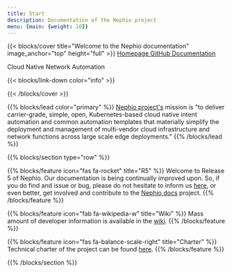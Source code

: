 ```yaml
---
title: Start
description: Documentation of the Nephio project
menu: {main: {weight: 10}}
---
```

{{< blocks/cover title="Welcome to the Nephio documentation" image_anchor="top" height="full" >}}
<a class="btn btn-lg btn-primary me-3 mb-4" href="https://nephio.org/">
  Homepage <i class="fas fa-arrow-alt-circle-right ms-2"></i>
</a>
<a class="btn btn-lg btn-secondary me-3 mb-4" href="https://github.com/nephio-project">
  GitHub <i class="fab fa-github ms-2 "></i>
</a>
<a class="btn btn-lg btn-primary me-3 mb-4" href="/docs/">
  Documentation <i class="fas fa-arrow-alt-circle-right ms-2"></i>
</a>

<p class="lead mt-5">Cloud Native Network Automation</p>
{{< blocks/link-down color="info" >}}

{{< /blocks/cover >}}

{{% blocks/lead color="primary" %}}
[Nephio project's](https://nephio.org) mission is "to deliver carrier-grade, simple, open, Kubernetes-based cloud native intent automation and
common automation templates that materially simplify the deployment and management of multi-vendor cloud infrastructure
and network functions across large scale edge deployments."
{{% /blocks/lead %}}

{{% blocks/section type="row" %}}

{{% blocks/feature icon="fas fa-rocket" title="R5" %}}
Welcome to Release 5 of Nephio. 
Our documentation is being continually improved upon. So, if you do find and issue or bug, please do not hesitate to 
inform us [here](https://github.com/nephio-project/nephio/issues/new/choose), or even better, get involved and 
contribute to the [Nephio docs](https://github.com/nephio-project/docs) project.
{{% /blocks/feature %}}

{{% blocks/feature icon="fab fa-wikipedia-w" title="Wiki" %}}
Mass amount of developer information is available in the [wiki](https://wiki.nephio.org/).
{{% /blocks/feature %}}

{{% blocks/feature icon="fas fa-balance-scale-right" title="Charter" %}}
Technical charter of the project can be found [here](https://github.com/nephio-project/governance/blob/main/nephio-technical-charter-amended-2022-06-22.pdf).
{{% /blocks/feature %}}

{{% /blocks/section %}}
